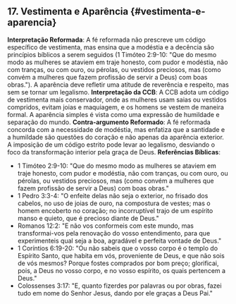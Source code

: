 ## 17. Vestimenta e Aparência {#vestimenta-e-aparencia}

**Interpretação Reformada**: A fé reformada não prescreve um código específico de vestimenta, mas ensina que a modéstia e a decência são princípios bíblicos a serem seguidos (1 Timóteo 2:9-10: "Que do mesmo modo as mulheres se ataviem em traje honesto, com pudor e modéstia, não com tranças, ou com ouro, ou pérolas, ou vestidos preciosos, mas (como convém a mulheres que fazem profissão de servir a Deus) com boas obras."). A aparência deve refletir uma atitude de reverência e respeito, mas sem se tornar um legalismo.
**Interpretação da CCB**: A CCB adota um código de vestimenta mais conservador, onde as mulheres usam saias ou vestidos compridos, evitam joias e maquiagem, e os homens se vestem de maneira formal. A aparência simples é vista como uma expressão de humildade e separação do mundo.
**Contra-argumento Reformado**: A fé reformada concorda com a necessidade de modéstia, mas enfatiza que a santidade e a humildade são questões do coração e não apenas da aparência exterior. A imposição de um código estrito pode levar ao legalismo, desviando o foco da transformação interior pela graça de Deus.
**Referências Bíblicas**:
  - 1 Timóteo 2:9-10: "Que do mesmo modo as mulheres se ataviem em traje honesto, com pudor e modéstia, não com tranças, ou com ouro, ou pérolas, ou vestidos preciosos, mas (como convém a mulheres que fazem profissão de servir a Deus) com boas obras."
  - 1 Pedro 3:3-4: "O enfeite delas não seja o exterior, no frisado dos cabelos, no uso de joias de ouro, na compostura de vestes; mas o homem encoberto no coração; no incorruptível trajo de um espírito manso e quieto, que é precioso diante de Deus."
  - Romanos 12:2: "E não vos conformeis com este mundo, mas transformai-vos pela renovação do vosso entendimento, para que experimenteis qual seja a boa, agradável e perfeita vontade de Deus."
  - 1 Coríntios 6:19-20: "Ou não sabeis que o vosso corpo é o templo do Espírito Santo, que habita em vós, proveniente de Deus, e que não sois de vós mesmos? Porque fostes comprados por bom preço; glorificai, pois, a Deus no vosso corpo, e no vosso espírito, os quais pertencem a Deus."
  - Colossenses 3:17: "E, quanto fizerdes por palavras ou por obras, fazei tudo em nome do Senhor Jesus, dando por ele graças a Deus Pai."